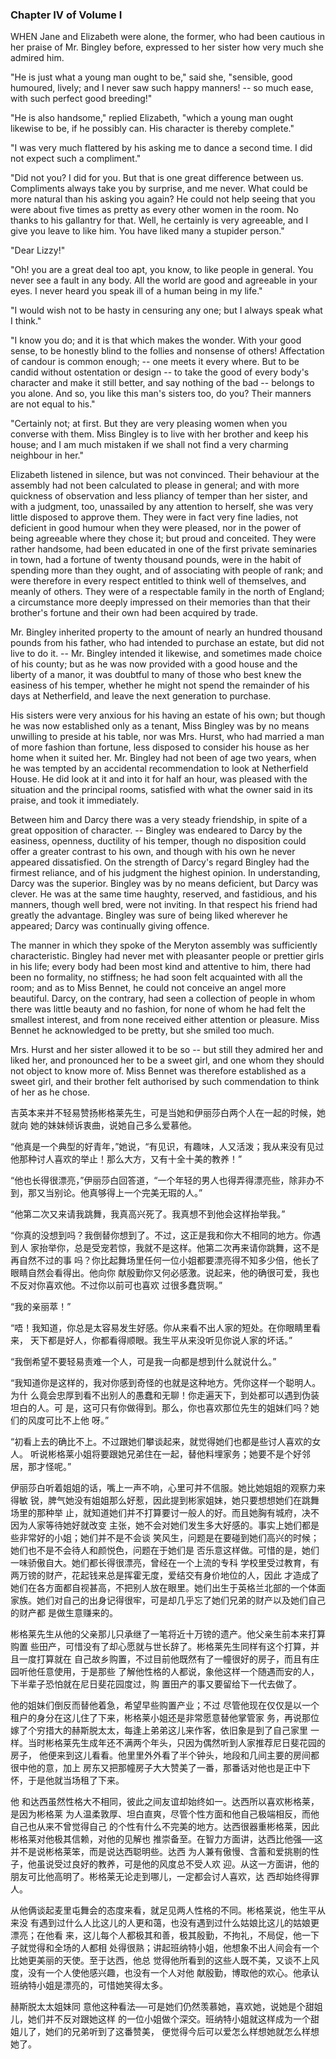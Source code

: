 ### Chapter IV of Volume I

 WHEN Jane and Elizabeth were alone, the former, who had been cautious in her praise of Mr. Bingley before, expressed to her sister how very much she admired him.

"He is just what a young man ought to be," said she, "sensible, good humoured, lively; and I never saw such happy manners! -- so much ease, with such perfect good breeding!"

"He is also handsome," replied Elizabeth, "which a young man ought likewise to be, if he possibly can. His character is thereby complete."

"I was very much flattered by his asking me to dance a second time. I did not expect such a compliment."

"Did not you? I did for you. But that is one great difference between us. Compliments always take you by surprise, and me never. What could be more natural than his asking you again? He could not help seeing that you were about five times as pretty as every other women in the room. No thanks to his gallantry for that. Well, he certainly is very agreeable, and I give you leave to like him. You have liked many a stupider person."

"Dear Lizzy!"

"Oh! you are a great deal too apt, you know, to like people in general. You never see a fault in any body. All the world are good and agreeable in your eyes. I never heard you speak ill of a human being in my life."

"I would wish not to be hasty in censuring any one; but I always speak what I think."

"I know you do; and it is that which makes the wonder. With your good sense, to be honestly blind to the follies and nonsense of others! Affectation of candour is common enough; -- one meets it every where. But to be candid without ostentation or design -- to take the good of every body's character and make it still better, and say nothing of the bad -- belongs to you alone. And so, you like this man's sisters too, do you? Their manners are not equal to his."

"Certainly not; at first. But they are very pleasing women when you converse with them. Miss Bingley is to live with her brother and keep his house; and I am much mistaken if we shall not find a very charming neighbour in her."

Elizabeth listened in silence, but was not convinced. Their behaviour at the assembly had not been calculated to please in general; and with more quickness of observation and less pliancy of temper than her sister, and with a judgment, too, unassailed by any attention to herself, she was very little disposed to approve them. They were in fact very fine ladies, not deficient in good humour when they were pleased, nor in the power of being agreeable where they chose it; but proud and conceited. They were rather handsome, had been educated in one of the first private seminaries in town, had a fortune of twenty thousand pounds, were in the habit of spending more than they ought, and of associating with people of rank; and were therefore in every respect entitled to think well of themselves, and meanly of others. They were of a respectable family in the north of England; a circumstance more deeply impressed on their memories than that their brother's fortune and their own had been acquired by trade.

Mr. Bingley inherited property to the amount of nearly an hundred thousand pounds from his father, who had intended to purchase an estate, but did not live to do it. -- Mr. Bingley intended it likewise, and sometimes made choice of his county; but as he was now provided with a good house and the liberty of a manor, it was doubtful to many of those who best knew the easiness of his temper, whether he might not spend the remainder of his days at Netherfield, and leave the next generation to purchase.

His sisters were very anxious for his having an estate of his own; but though he was now established only as a tenant, Miss Bingley was by no means unwilling to preside at his table, nor was Mrs. Hurst, who had married a man of more fashion than fortune, less disposed to consider his house as her home when it suited her. Mr. Bingley had not been of age two years, when he was tempted by an accidental recommendation to look at Netherfield House. He did look at it and into it for half an hour, was pleased with the situation and the principal rooms, satisfied with what the owner said in its praise, and took it immediately.

Between him and Darcy there was a very steady friendship, in spite of a great opposition of character. -- Bingley was endeared to Darcy by the easiness, openness, ductility of his temper, though no disposition could offer a greater contrast to his own, and though with his own he never appeared dissatisfied. On the strength of Darcy's regard Bingley had the firmest reliance, and of his judgment the highest opinion. In understanding, Darcy was the superior. Bingley was by no means deficient, but Darcy was clever. He was at the same time haughty, reserved, and fastidious, and his manners, though well bred, were not inviting. In that respect his friend had greatly the advantage. Bingley was sure of being liked wherever he appeared; Darcy was continually giving offence.

The manner in which they spoke of the Meryton assembly was sufficiently characteristic. Bingley had never met with pleasanter people or prettier girls in his life; every body had been most kind and attentive to him, there had been no formality, no stiffness; he had soon felt acquainted with all the room; and as to Miss Bennet, he could not conceive an angel more beautiful. Darcy, on the contrary, had seen a collection of people in whom there was little beauty and no fashion, for none of whom he had felt the smallest interest, and from none received either attention or pleasure. Miss Bennet he acknowledged to be pretty, but she smiled too much.

Mrs. Hurst and her sister allowed it to be so -- but still they admired her and liked her, and pronounced her to be a sweet girl, and one whom they should not object to know more of. Miss Bennet was therefore established as a sweet girl, and their brother felt authorised by such commendation to think of her as he chose.

吉英本来并不轻易赞扬彬格莱先生，可是当她和伊丽莎白两个人在一起的时候，她就向 她的妹妹倾诉衷曲，说她自己多么爱慕他。

“他真是一个典型的好青年，”她说，“有见识，有趣味，人又活泼；我从来没有见过 他那种讨人喜欢的举止！那么大方，又有十全十美的教养！”

“他也长得很漂亮，”伊丽莎白回答道，“一个年轻的男人也得弄得漂亮些，除非办不 到，那又当别论。他真够得上一个完美无瑕的人。”

“他第二次又来请我跳舞，我真高兴死了。我真想不到他会这样抬举我。”

“你真的没想到吗？我倒替你想到了。不过，这正是我和你大不相同的地方。你遇到人 家抬举你，总是受宠若惊，我就不是这样。他第二次再来请你跳舞，这不是再自然不过的事 吗？你比起舞场里任何一位小姐都要漂亮得不知多少倍，他长了眼睛自然会看得出。他向你 献殷勤你又何必感激。说起来，他的确很可爱，我也不反对你喜欢他。不过你以前可也喜欢 过很多蠢货啊。”

“我的亲丽萃！”

“唔！我知道，你总是太容易发生好感。你从来看不出人家的短处。在你眼睛里看来， 天下都是好人，你都看得顺眼。我生平从来没听见你说人家的坏话。”

“我倒希望不要轻易责难一个人，可是我一向都是想到什么就说什么。”

“我知道你是这样的，我对你感到奇怪的也就是这种地方。凭你这样一个聪明人。为什 么竟会忠厚到看不出别人的愚蠢和无聊！你走遍天下，到处都可以遇到伪装坦白的人。可 是，这可只有你做得到。那么，你也喜欢那位先生的姐妹们吗？她们的风度可比不上他 呀。”

“初看上去的确比不上。不过跟她们攀谈起来，就觉得她们也都是些讨人喜欢的女人。 听说彬格莱小姐将要跟她兄弟住在一起，替他料埋家务；她要不是个好邻居，那才怪呢。”

伊丽莎白听着姐姐的话，嘴上一声不响，心里可并不信服。她比她姐姐的观察力来得敏 锐，脾气她没有姐姐那么好惹，因此提到彬家姐妹，她只要想想她们在跳舞场里的那种举 止，就知道她们并不打算要讨一般人的好。而且她胸有城府，决不因为人家等待她好就改变 主张，她不会对她们发生多大好感的。事实上她们都是些非常好的小姐；她们并不是不会谈 笑风生，问题是在要碰到她们高兴的时候；她们也不是不会待人和颜悦色，问题在于她们是 否乐意这样做。可惜的是，她们一味骄傲自大。她们都长得很漂亮，曾经在一个上流的专科 学校里受过教育，有两万镑的财产，花起钱来总是挥霍无度，爱结交有身价地位的人，因此 才造成了她们在各方面都自视甚高，不把别人放在眼里。她们出生于英格兰北部的一个体面 家族。她们对自己的出身记得很牢，可是却几乎忘了她们兄弟的财产以及她们自己的财产都 是做生意赚来的。

彬格莱先生从他的父亲那儿只承继了一笔将近十万镑的遗产。他父亲生前本来打算购置 些田产，可惜没有了却心愿就与世长辞了。彬格莱先生同样有这个打算，并且一度打算就在 自己故乡购置，不过目前他既然有了一幢很好的房子，而且有庄园听他任意使用，于是那些 了解他性格的人都说，象他这样一个随遇而安的人，下半辈子恐怕就在尼日斐花园度过，购 置田产的事又要留给下一代去做了。

他的姐妹们倒反而替他着急，希望早些购置产业；不过 尽管他现在仅仅是以一个租户的身分在这儿住了下来，彬格莱小姐还是非常愿意替他掌管家 务，再说那位嫁了个穷措大的赫斯脱太太，每逢上弟弟这儿来作客，依旧象是到了自己家里 一样。当时彬格莱先生成年还不满两个年头，只因为偶然听到人家推荐尼日斐花园的房子， 他便来到这儿看看。他里里外外看了半个钟头，地段和几间主要的房间都很中他的意，加上 房东又把那幢房子大大赞美了一番，那番话对他也是正中下怀，于是他就当场租了下来。

他 和达西虽然性格大不相同，彼此之间友谊却始终如一。达西所以喜欢彬格莱，是因为彬格莱 为人温柔敦厚、坦白直爽，尽管个性方面和他自己极端相反，而他自己也从来不曾觉得自己 的个性有什么不完美的地方。达西很器重彬格莱，因此彬格莱对他极其信赖，对他的见解也 推崇备至。在智力方面讲，达西比他强──这并不是说彬格莱笨，而是说达西聪明些。达西 为人兼有傲慢、含蓄和爱挑剔的性子，他虽说受过良好的教养，可是他的风度总不受人欢 迎。从这一方面讲，他的朋友可比他高明了。彬格莱无论走到哪儿，一定都会讨人喜欢，达 西却始终得罪人。

从他俩谈起麦里屯舞会的态度来看，就足见两人性格的不同。彬格莱说，他生平从来没 有遇到过什么人比这儿的人更和蔼，也没有遇到过什么姑娘比这儿的姑娘更漂亮；在他看 来，这儿每个人都极其和善，极其殷勤，不拘礼，不局促，他一下子就觉得和全场的人都相 处得很熟；讲起班纳特小姐，他想象不出人间会有一个比她更美丽的天使。至于达西，他总 觉得他所看到的这些人既不美，又谈不上风度，没有一个人使他感兴趣，也没有一个人对他 献殷勤，博取他的欢心。他承认班纳特小姐是漂亮的，可惜她笑得太多。

赫斯脱太太姐妹同 意他这种看法──可是她们仍然羡慕她，喜欢她，说她是个甜姐儿，她们并不反对跟她这样 的一位小姐做个深交。班纳特小姐就这样成为一个甜姐儿了，她们的兄弟听到了这番赞美， 便觉得今后可以爱怎么样想她就怎么样想她了。



